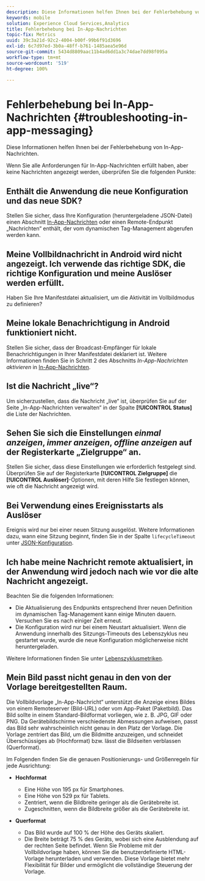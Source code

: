 ```yaml
---
description: Diese Informationen helfen Ihnen bei der Fehlerbehebung von In-App-Nachrichten.
keywords: mobile
solution: Experience Cloud Services,Analytics
title: Fehlerbehebung bei In-App-Nachrichten
topic-fix: Metrics
uuid: 39c3a21d-92c2-4004-b00f-99b6f91d3696
exl-id: 6c7d97ed-3b0a-48ff-b761-1485aea5e96d
source-git-commit: 5434d8809aac11b4ad6dd1a3c74dae7dd98f095a
workflow-type: tm+mt
source-wordcount: '519'
ht-degree: 100%

---
```


# Fehlerbehebung bei In-App-Nachrichten {#troubleshooting-in-app-messaging}

Diese Informationen helfen Ihnen bei der Fehlerbehebung von In-App-Nachrichten.

Wenn Sie alle Anforderungen für In-App-Nachrichten erfüllt haben, aber keine Nachrichten angezeigt werden, überprüfen Sie die folgenden Punkte:

## Enthält die Anwendung die neue Konfiguration und das neue SDK?

Stellen Sie sicher, dass Ihre Konfiguration (heruntergeladene JSON-Datei) einen Abschnitt [In-App-Nachrichten](/help/android/messaging-main/messaging/messaging.md) oder einen Remote-Endpunkt „Nachrichten“ enthält, der vom dynamischen Tag-Management abgerufen werden kann.

## Meine Vollbildnachricht in Android wird nicht angezeigt. Ich verwende das richtige SDK, die richtige Konfiguration und meine Auslöser werden erfüllt.

Haben Sie Ihre Manifestdatei aktualisiert, um die Aktivität im Vollbildmodus zu definieren?

## Meine lokale Benachrichtigung in Android funktioniert nicht.

Stellen Sie sicher, dass der Broadcast-Empfänger für lokale Benachrichtigungen in Ihrer Manifestdatei deklariert ist. Weitere Informationen finden Sie in Schritt 2 des Abschnitts *In-App-Nachrichten aktivieren* in [In-App-Nachrichten](/help/android/messaging-main/messaging/messaging.md).

## Ist die Nachricht „live“?

Um sicherzustellen, dass die Nachricht „live“ ist, überprüfen Sie auf der Seite „In-App-Nachrichten verwalten“ in der Spalte **[!UICONTROL Status]** die Liste der Nachrichten.

## Sehen Sie sich die Einstellungen *einmal anzeigen*, *immer anzeigen*, *offline anzeigen* auf der Registerkarte „Zielgruppe“ an.

Stellen Sie sicher, dass diese Einstellungen wie erforderlich festgelegt sind. Überprüfen Sie auf der Registerkarte **[!UICONTROL Zielgruppe]** die **[!UICONTROL Auslöser]**-Optionen, mit deren Hilfe Sie festlegen können, wie oft die Nachricht angezeigt wird.

## Bei Verwendung eines Ereignisstarts als Auslöser

Ereignis wird nur bei einer neuen Sitzung ausgelöst. Weitere Informationen dazu, wann eine Sitzung beginnt, finden Sie in der Spalte `lifecycleTimeout` unter [JSON-Konfiguration](/help/android/configuration/json-config/json-config.md).

## Ich habe meine Nachricht remote aktualisiert, in der Anwendung wird jedoch nach wie vor die alte Nachricht angezeigt.

Beachten Sie die folgenden Informationen:

* Die Aktualisierung des Endpunkts entsprechend Ihrer neuen Definition im dynamischen Tag-Management kann einige Minuten dauern. Versuchen Sie es nach einiger Zeit erneut.
* Die Konfiguration wird nur bei einem Neustart aktualisiert. Wenn die Anwendung innerhalb des Sitzungs-Timeouts des Lebenszyklus neu gestartet wurde, wurde die neue Konfiguration möglicherweise nicht heruntergeladen.

Weitere Informationen finden Sie unter [Lebenszyklusmetriken](/help/android/metrics.md).

## Mein Bild passt nicht genau in den von der Vorlage bereitgestellten Raum.

Die Vollbildvorlage „In-App-Nachricht“ unterstützt die Anzeige eines Bildes von einem Remoteserver (Bild-URL) oder vom App-Paket (Paketbild). Das Bild sollte in einem Standard-Bildformat vorliegen, wie z. B. JPG, GIF oder PNG. Da Gerätebildschirme verschiedenste Abmessungen aufweisen, passt das Bild sehr wahrscheinlich nicht genau in den Platz der Vorlage. Die Vorlage zentriert das Bild, um die Bildmitte anzuzeigen, und schneidet Überschüssiges ab (Hochformat) bzw. lässt die Bildseiten verblassen (Querformat).

Im Folgenden finden Sie die genauen Positionierungs- und Größenregeln für jede Ausrichtung:

* **Hochformat**
   * Eine Höhe von 195 px für Smartphones.
   * Eine Höhe von 529 px für Tablets.
   * Zentriert, wenn die Bildbreite geringer als die Gerätebreite ist.
   * Zugeschnitten, wenn die Bildbreite größer als die Gerätebreite ist.

* **Querformat**
   * Das Bild wurde auf 100 % der Höhe des Geräts skaliert.
   * Die Breite beträgt 75 % des Geräts, wobei sich eine Ausblendung auf der rechten Seite befindet.
   Wenn Sie Probleme mit der Vollbildvorlage haben, können Sie die benutzerdefinierte HTML-Vorlage herunterladen und verwenden. Diese Vorlage bietet mehr Flexibilität für Bilder und ermöglicht die vollständige Steuerung der Vorlage.
